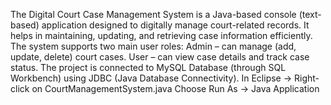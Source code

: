 The Digital Court Case Management System is a Java-based console (text-based) application designed to digitally manage court-related records.
It helps in maintaining, updating, and retrieving case information efficiently.
The system supports two main user roles:
Admin – can manage (add, update, delete) court cases.
User – can view case details and track case status.
The project is connected to MySQL Database (through SQL Workbench) using JDBC (Java Database Connectivity).
In Eclipse → Right-click on CourtManagementSystem.java
Choose Run As → Java Application
